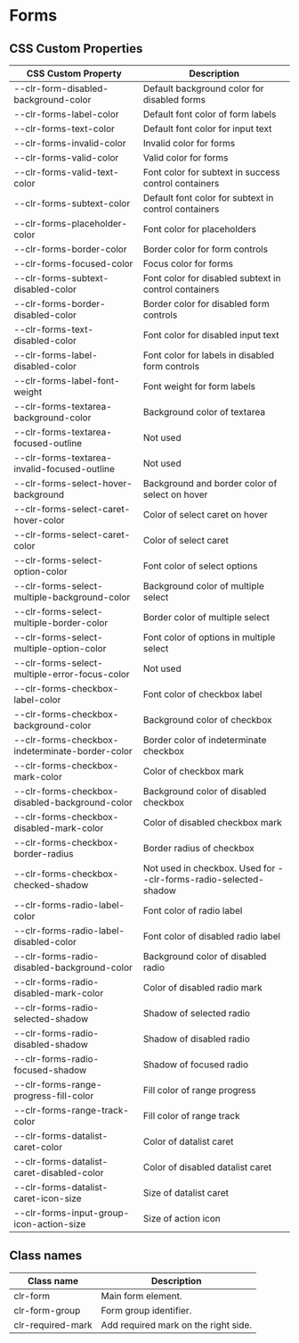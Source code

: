# Forms

## CSS Custom Properties

| CSS Custom Property                             | Description                                                      |
| ----------------------------------------------- | ---------------------------------------------------------------- |
| --clr-form-disabled-background-color            | Default background color for disabled forms                      |
| --clr-forms-label-color                         | Default font color of form labels                                |
| --clr-forms-text-color                          | Default font color for input text                                |
| --clr-forms-invalid-color                       | Invalid color for forms                                          |
| --clr-forms-valid-color                         | Valid color for forms                                            |
| --clr-forms-valid-text-color                    | Font color for subtext in success control containers             |
| --clr-forms-subtext-color                       | Default font color for subtext in control containers             |
| --clr-forms-placeholder-color                   | Font color for placeholders                                      |
| --clr-forms-border-color                        | Border color for form controls                                   |
| --clr-forms-focused-color                       | Focus color for forms                                            |
| --clr-forms-subtext-disabled-color              | Font color for disabled subtext in control containers            |
| --clr-forms-border-disabled-color               | Border color for disabled form controls                          |
| --clr-forms-text-disabled-color                 | Font color for disabled input text                               |
| --clr-forms-label-disabled-color                | Font color for labels in disabled form controls                  |
| --clr-forms-label-font-weight                   | Font weight for form labels                                      |
| --clr-forms-textarea-background-color           | Background color of textarea                                     |
| --clr-forms-textarea-focused-outline            | Not used                                                         |
| --clr-forms-textarea-invalid-focused-outline    | Not used                                                         |
| --clr-forms-select-hover-background             | Background and border color of select on hover                   |
| --clr-forms-select-caret-hover-color            | Color of select caret on hover                                   |
| --clr-forms-select-caret-color                  | Color of select caret                                            |
| --clr-forms-select-option-color                 | Font color of select options                                     |
| --clr-forms-select-multiple-background-color    | Background color of multiple select                              |
| --clr-forms-select-multiple-border-color        | Border color of multiple select                                  |
| --clr-forms-select-multiple-option-color        | Font color of options in multiple select                         |
| --clr-forms-select-multiple-error-focus-color   | Not used                                                         |
| --clr-forms-checkbox-label-color                | Font color of checkbox label                                     |
| --clr-forms-checkbox-background-color           | Background color of checkbox                                     |
| --clr-forms-checkbox-indeterminate-border-color | Border color of indeterminate checkbox                           |
| --clr-forms-checkbox-mark-color                 | Color of checkbox mark                                           |
| --clr-forms-checkbox-disabled-background-color  | Background color of disabled checkbox                            |
| --clr-forms-checkbox-disabled-mark-color        | Color of disabled checkbox mark                                  |
| --clr-forms-checkbox-border-radius              | Border radius of checkbox                                        |
| --clr-forms-checkbox-checked-shadow             | Not used in checkbox. Used for --clr-forms-radio-selected-shadow |
| --clr-forms-radio-label-color                   | Font color of radio label                                        |
| --clr-forms-radio-label-disabled-color          | Font color of disabled radio label                               |
| --clr-forms-radio-disabled-background-color     | Background color of disabled radio                               |
| --clr-forms-radio-disabled-mark-color           | Color of disabled radio mark                                     |
| --clr-forms-radio-selected-shadow               | Shadow of selected radio                                         |
| --clr-forms-radio-disabled-shadow               | Shadow of disabled radio                                         |
| --clr-forms-radio-focused-shadow                | Shadow of focused radio                                          |
| --clr-forms-range-progress-fill-color           | Fill color of range progress                                     |
| --clr-forms-range-track-color                   | Fill color of range track                                        |
| --clr-forms-datalist-caret-color                | Color of datalist caret                                          |
| --clr-forms-datalist-caret-disabled-color       | Color of disabled datalist caret                                 |
| --clr-forms-datalist-caret-icon-size            | Size of datalist caret                                           |
| --clr-forms-input-group-icon-action-size        | Size of action icon                                              |

## Class names

| Class name        | Description                          |
| ----------------- | ------------------------------------ |
| clr-form          | Main form element.                   |
| clr-form-group    | Form group identifier.               |
| clr-required-mark | Add required mark on the right side. |
